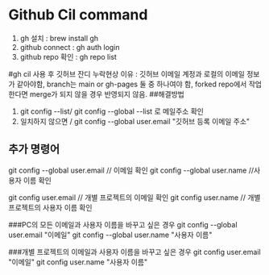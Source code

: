 # Github Cil command

1. gh 설치 : brew install gh
2. github connect : gh auth login 
3. github repo 확인 : gh repo list


#gh cil 사용 후 깃허브 잔디 누락현상
이유 : 깃허브 이메일 계정과 로컬의 이메일 정보가 같아야함, branch는 main or gh-pages 둘 중 하나여야 함, forked repo에서 작업한다면 merge가 되지 않을 경우 반영되지 않음.
##해결방법
1. git config --list/ git config --global --list 로 메일주소 확인 
2. 일치하지 않으면 / git config --global user.email "깃허브 등록 이메일 주소"

## 추가 명령어
git config --global user.email // 이메일 확인
git config --global user.name //사용자 이름 확인

git config user.email // 개별 프로젝트의 이메일 확인
git config user.name  // 개별 프로젝트의 사용자 이름 확인

###PC의 모든 이메일과 사용자 이름을 바꾸고 싶은 경우
git config --global user.email "이메일"
git config --global user.name  "사용자 이름" 


###개별 프로젝트의 이메일과 사용자 이름을 바꾸고 싶은 경우
git config user.email "이메일"
git config user.name  "사용자 이름" 